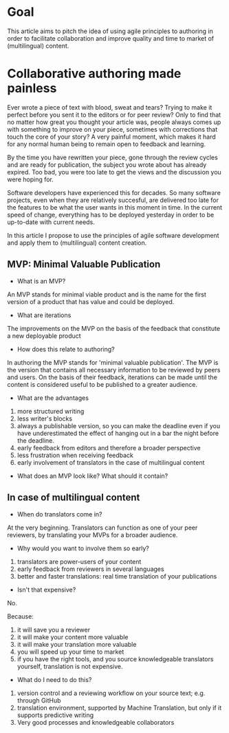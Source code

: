 # Goal

This article aims to pitch the idea of using agile principles to authoring in order to facilitate collaboration and improve quality and time to market of (multilingual) content. 

# Collaborative authoring made painless 

Ever wrote a piece of text with blood, sweat and tears? Trying to make it perfect before you sent it to the editors or for peer review? Only to find that no matter how great you thought your article was, people always comes up with something to improve on your piece, sometimes with corrections that touch the core of your story? A very painful moment, which makes it hard for any normal human being to remain open to feedback and learning. 

By the time you have rewritten your piece, gone through the review cycles and are ready for publication, the subject you wrote about has already expired. Too bad, you were too late to get the views and the discussion you were hoping for. 

Software developers have experienced this for decades. So many software projects, even when they are relatively succesful, are delivered too late for the features to be what the user wants in this moment in time. In the current speed of change, everything has to be deployed yesterday in order to be up-to-date with current needs. 

In this article I propose to use the principles of agile software development and apply them to (multilingual) content creation.

## MVP: Minimal Valuable Publication

* What is an MVP? 

An MVP stands for minimal viable product and is the name for the first version of a product that has value and could be deployed. 

* What are iterations

The improvements on the MVP on the basis of the feedback that constitute a new deployable product

* How does this relate to authoring?

In authoring the MVP stands for 'minimal valuable publication'. The MVP is the version that contains all necessary information to be reviewed by peers and users. On the basis of their feedback, iterations can be made until the content is considered useful to be published to a greater audience. 

* What are the advantages
1. more structured writing
2. less writer's blocks
3. always a publishable version, so you can make the deadline even if you have underestimated the effect of hanging out in a bar the night before the deadline. 
4. early feedback from editors and therefore a broader perspective
5. less frustration when receiving feedback
6. early involvement of translators in the case of multilingual content

* What does an MVP look like? What should it contain?



## In case of multilingual content

* When do translators come in?

At the very beginning. Translators can function as one of your peer reviewers, by translating your MVPs for a broader audience.

* Why would you want to involve them so early?
1. translators are power-users of your content
2. early feedback from reviewers in several languages
3. better and faster translations: real time translation of your publications  

* Isn't that expensive?

No. 

Because:
1. it will save you a reviewer
2. it will make your content more valuable
3. it will make your translation more valuable
4. you will speed up your time to market 
5. if you have the right tools, and you source knowledgeable translators yourself, translation is not expensive. 

* What do I need to do this?
1. version control and a reviewing workflow on your source text; e.g. through GitHub
2. translation environment, supported by Machine Translation, but only if it supports predictive writing 
3. Very good processes and knowledgeable collaborators



